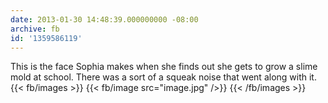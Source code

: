 ```yaml
---
date: 2013-01-30 14:48:39.000000000 -08:00
archive: fb
id: '1359586119'
---
```


This is the face Sophia makes when she finds out she gets to grow a slime mold at school. There was a sort of a squeak noise that went along with it.
{{< fb/images >}}
{{< fb/image src="image.jpg" />}}
{{< /fb/images >}}
